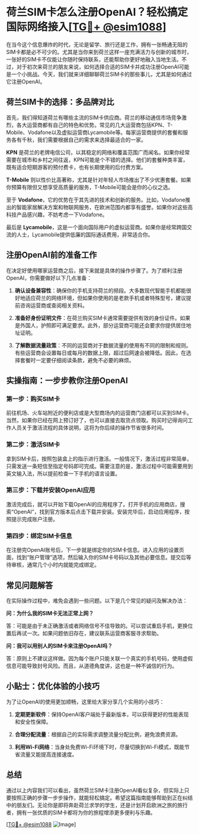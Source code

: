 # 荷兰SIM卡怎么注册OpenAI？轻松搞定国际网络接入[[TG💪+ @esim1088](https://t.me/s/esim1088)]

在当今这个信息爆炸的时代，无论是留学、旅行还是工作，拥有一张畅通无阻的SIM卡都是必不可少的。尤其是当你来到荷兰这样一座充满活力与创新的城市时，一张好的SIM卡不仅能让你随时保持联系，还能帮助你更好地融入当地生活。不过，对于初次来荷兰的朋友来说，如何选择合适的SIM卡并成功注册OpenAI可能是一个小挑战。今天，我们就来详细聊聊荷兰SIM卡的那些事儿，尤其是如何通过它注册OpenAI。

## 荷兰SIM卡的选择：多品牌对比

首先，我们得知道荷兰有哪些主流的SIM卡供应商。荷兰的移动通信市场竞争激烈，各大运营商都有自己的特色和优势。常见的几大运营商包括KPN、T-Mobile、Vodafone以及虚拟运营商Lycamobile等。每家运营商提供的套餐和服务各有千秋，我们需要根据自己的需求来选择最适合的一家。

**KPN** 是荷兰的老牌电信公司，以其稳定的网络和覆盖范围广而闻名。如果你经常需要在城市和乡村之间往返，KPN可能是个不错的选择。他们的套餐种类丰富，既有适合短期游客的预付费卡，也有长期使用的后付费方案。

**T-Mobile** 则以性价比高著称，尤其是针对年轻人市场推出了不少优惠套餐。如果你预算有限但又想享受高质量的服务，T-Mobile可能会是你的心仪之选。

至于 **Vodafone**，它的优势在于其先进的技术和创新的服务。比如，Vodafone推出的智能家居解决方案和物联网服务，在欧洲范围内都享有盛誉。如果你对这些高科技产品感兴趣，不妨考虑一下Vodafone。

最后是 **Lycamobile**，这是一个面向国际用户的虚拟运营商。如果你是经常跨国交流的人士，Lycamobile提供低廉的国际通话费用，非常适合你。

## 注册OpenAI前的准备工作

在决定好使用哪家运营商之后，接下来就是具体的操作步骤了。为了顺利注册OpenAI，你需要做好以下几点准备：

1. **确认设备兼容性**：确保你的手机支持荷兰的频段。大多数现代智能手机都能很好地适应荷兰的网络环境，但如果你使用的是老款手机或者特殊型号，建议提前咨询运营商或查阅相关资料。
   
2. **准备好身份证明文件**：在荷兰购买SIM卡通常需要提供有效的身份证件。如果是外国人，护照即可满足要求。此外，部分运营商可能还会要求你提供居住地址证明。

3. **了解数据流量政策**：不同的运营商对于数据流量的使用有不同的限制和规则。有些运营商会设置每日或每月的数据上限，超过后网速会被降低。因此，在选择套餐时一定要仔细阅读条款，避免不必要的麻烦。

## 实操指南：一步步教你注册OpenAI

### 第一步：购买SIM卡

前往机场、火车站附近的便利店或是大型商场内的运营商门店都可以买到SIM卡。当然，如果你已经在网上预订好了，也可以直接去取货点领取。购买时记得询问工作人员关于激活流程的具体说明，这将为你后续的操作节省很多时间。

### 第二步：激活SIM卡

拿到SIM卡后，按照包装盒上的指示进行激活。一般情况下，激活过程非常简单，只需发送一条短信至指定号码即可完成。需要注意的是，激活过程中可能需要用到英文输入法，所以提前检查一下手机的语言设置。

### 第三步：下载并安装OpenAI应用

激活完成后，就可以开始下载OpenAI的应用程序了。打开手机的应用商店，搜索“OpenAI”，找到官方版本后点击下载并安装。安装完毕后，启动应用程序，按照提示完成账户注册。

### 第四步：绑定SIM卡信息

在注册完OpenAI账号后，下一步就是绑定你的SIM卡信息。进入应用的设置页面，找到“账户管理”选项，然后输入你的SIM卡号码以及其他必要信息。提交后等待审核，通常几个小时内就能完成绑定。

## 常见问题解答

在实际操作过程中，难免会遇到一些问题。以下是几个常见的疑问及解决办法：

**问：为什么我的SIM卡无法正常上网？**

答：可能是由于未正确激活或者网络信号不佳导致的。可以尝试重启手机，更换位置后再试一次。如果问题依旧存在，建议联系运营商客服寻求帮助。

**问：我可以用别人的SIM卡来注册OpenAI吗？**

答：原则上不建议这样做。因为每个账户只能关联一个真实的手机号码，使用虚假信息可能导致封号风险。而且，从道德角度讲，这也是一种不诚信的行为。

## 小贴士：优化体验的小技巧

为了让OpenAI的使用更加顺畅，这里给大家分享几个实用的小技巧：

1. **定期更新软件**：保持OpenAI客户端处于最新版本，可以获得更好的性能表现和安全性保障。
   
2. **合理分配流量**：根据自己的实际需求调整流量分配比例，避免浪费资源。

3. **利用Wi-Fi网络**：当身处免费Wi-Fi环境下时，尽量切换到Wi-Fi模式，既能节省流量又能提高连接速度。

## 总结

通过以上内容我们可以看出，虽然荷兰SIM卡注册OpenAI看似复杂，但实际上只要按照正确的步骤一步步操作，就能轻松搞定。希望这篇指南能够帮助到正在纠结中的朋友们。无论你是即将奔赴荷兰求学的学生，还是计划开启欧洲之旅的旅行者，拥有一张优质的SIM卡都将为你的旅程增添更多便利与乐趣。

[[TG💪+ @esim1088](https://t.me/s/esim1088) ![Image](https://i.postimg.cc/4NQfJmqS/Snipaste-2025-05-13-00-14-12.png)]